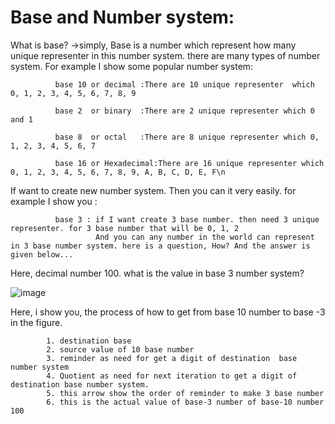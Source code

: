 # Base and Number system:

What is base?
->simply, Base is a number which represent how many unique representer in this number system. 
there are many types of number system. 
For example I show some popular number system:

              base 10 or decimal :There are 10 unique representer  which 0, 1, 2, 3, 4, 5, 6, 7, 8, 9 
              
              base 2  or binary  :There are 2 unique representer which 0 and 1
              
              base 8  or octal   :There are 8 unique representer which 0, 1, 2, 3, 4, 5, 6, 7
              
              base 16 or Hexadecimal:There are 16 unique representer which 0, 1, 2, 3, 4, 5, 6, 7, 8, 9, A, B, C, D, E, F\n
              
If want to create new number system. Then you can it very easily.
for example I show you :

              base 3 : if I want create 3 base number. then need 3 unique representer. for 3 base number that will be 0, 1, 2
                       And you can any number in the world can represent in 3 base number system. here is a question, How? And the answer is given below...
                       
  Here, decimal number 100. what is the value in base 3 number system?
  
  ![image](https://user-images.githubusercontent.com/38063040/123505434-e325df00-d680-11eb-9a83-f8f43bae75e0.png)
 
  Here, i show you, the process of how to get from base 10 number to base -3  in the figure.    
            
            1. destination base 
            2. source value of 10 base number
            3. reminder as need for get a digit of destination  base number system
            4. Quotient as need for next iteration to get a digit of destination base number system.
            5. this arrow show the order of reminder to make 3 base number
            6. this is the actual value of base-3 number of base-10 number 100
 
  
   
   

                                
                       
                       
  
                     

                      
                       
